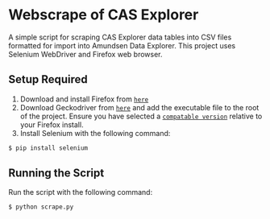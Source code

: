 # Webscrape of CAS Explorer

A simple script for scraping CAS Explorer data tables into CSV files formatted for import into Amundsen Data Explorer. This project uses Selenium WebDriver and Firefox web browser.

## Setup Required

1. Download and install Firefox from [`here`](https://www.mozilla.org/en-US/firefox/download/)
2. Download Geckodriver from [`here`](https://github.com/mozilla/geckodriver/releases) and add the executable file to the root of the project. Ensure you have selected a [`compatable version`](https://firefox-source-docs.mozilla.org/testing/geckodriver/Support.html) relative to your Firefox install.
3. Install Selenium with the following command:
``` Bash
$ pip install selenium
```

## Running the Script

Run the script with the following command:

```Bash
$ python scrape.py
```